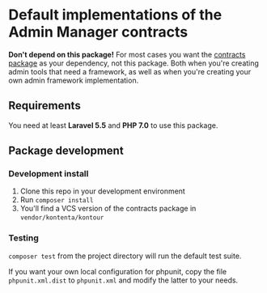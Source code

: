 # Default implementations of the Admin Manager contracts

**Don't depend on this package!**
For most cases you want the [contracts package](https://github.com/kontenta/kontour)
as your dependency, not this package.
Both when you're creating admin tools that need a framework,
as well as when you're creating your own admin framework implementation.

## Requirements
You need at least **Laravel 5.5** and **PHP 7.0** to use this package.

## Package development
 
### Development install
1. Clone this repo in your development environment
2. Run `composer install`
3. You'll find a VCS version of the contracts package in `vendor/kontenta/kontour`
 
### Testing
`composer test` from the project directory will run the default test suite.

If you want your own local configuration for phpunit,
copy the file `phpunit.xml.dist` to `phpunit.xml` and modify the latter to your needs.
